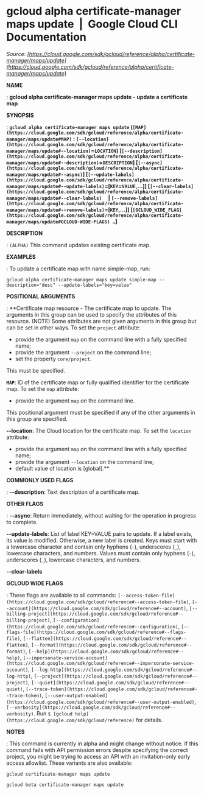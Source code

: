 # gcloud alpha certificate-manager maps update  |  Google Cloud CLI Documentation

*Source: [https://cloud.google.com/sdk/gcloud/reference/alpha/certificate-manager/maps/update](https://cloud.google.com/sdk/gcloud/reference/alpha/certificate-manager/maps/update)*

**NAME**

: **gcloud alpha certificate-manager maps update - update a certificate map**

**SYNOPSIS**

: **`gcloud alpha certificate-manager maps update` (`[MAP](https://cloud.google.com/sdk/gcloud/reference/alpha/certificate-manager/maps/update#MAP)` : `[--location](https://cloud.google.com/sdk/gcloud/reference/alpha/certificate-manager/maps/update#--location)`=`LOCATION`) [`[--description](https://cloud.google.com/sdk/gcloud/reference/alpha/certificate-manager/maps/update#--description)`=`DESCRIPTION`] [`[--async](https://cloud.google.com/sdk/gcloud/reference/alpha/certificate-manager/maps/update#--async)`] [`[--update-labels](https://cloud.google.com/sdk/gcloud/reference/alpha/certificate-manager/maps/update#--update-labels)`=[`KEY`=`VALUE`,…]] [`[--clear-labels](https://cloud.google.com/sdk/gcloud/reference/alpha/certificate-manager/maps/update#--clear-labels)`     | `[--remove-labels](https://cloud.google.com/sdk/gcloud/reference/alpha/certificate-manager/maps/update#--remove-labels)`=[`KEY`,…]] [`[GCLOUD_WIDE_FLAG](https://cloud.google.com/sdk/gcloud/reference/alpha/certificate-manager/maps/update#GCLOUD-WIDE-FLAGS) …`]**

**DESCRIPTION**

: `(ALPHA)` This command updates existing certificate map.

**EXAMPLES**

: To update a certificate map with name simple-map, run:

```
gcloud alpha certificate-manager maps update simple-map --description="desc" --update-labels="key=value"
```

**POSITIONAL ARGUMENTS**

: **Certificate map resource - The certificate map to update. The arguments in this
group can be used to specify the attributes of this resource. (NOTE) Some
attributes are not given arguments in this group but can be set in other ways.
To set the `project` attribute:

- provide the argument `map` on the command line with a fully specified
name;
- provide the argument `--project` on the command line;
- set the property `core/project`.

This must be specified.

**`MAP`**:
ID of the certificate map or fully qualified identifier for the certificate map.
To set the `map` attribute:

- provide the argument `map` on the command line.

This positional argument must be specified if any of the other arguments in this
group are specified.

**--location**:
The Cloud location for the certificate map.
To set the `location` attribute:

- provide the argument `map` on the command line with a fully specified
name;
- provide the argument `--location` on the command line;
- default value of location is [global].**

**COMMONLY USED FLAGS**

: **--description**:
Text description of a certificate map.

**OTHER FLAGS**

: **--async**:
Return immediately, without waiting for the operation in progress to complete.

**--update-labels**:
List of label KEY=VALUE pairs to update. If a label exists, its value is
modified. Otherwise, a new label is created.
Keys must start with a lowercase character and contain only hyphens
(`-`), underscores (`_`), lowercase characters, and
numbers. Values must contain only hyphens (`-`), underscores
(`_`), lowercase characters, and numbers.

**--clear-labels**

**GCLOUD WIDE FLAGS**

: These flags are available to all commands: `[--access-token-file](https://cloud.google.com/sdk/gcloud/reference#--access-token-file)`,
`[--account](https://cloud.google.com/sdk/gcloud/reference#--account)`, `[--billing-project](https://cloud.google.com/sdk/gcloud/reference#--billing-project)`,
`[--configuration](https://cloud.google.com/sdk/gcloud/reference#--configuration)`,
`[--flags-file](https://cloud.google.com/sdk/gcloud/reference#--flags-file)`,
`[--flatten](https://cloud.google.com/sdk/gcloud/reference#--flatten)`, `[--format](https://cloud.google.com/sdk/gcloud/reference#--format)`, `[--help](https://cloud.google.com/sdk/gcloud/reference#--help)`, `[--impersonate-service-account](https://cloud.google.com/sdk/gcloud/reference#--impersonate-service-account)`,
`[--log-http](https://cloud.google.com/sdk/gcloud/reference#--log-http)`,
`[--project](https://cloud.google.com/sdk/gcloud/reference#--project)`, `[--quiet](https://cloud.google.com/sdk/gcloud/reference#--quiet)`, `[--trace-token](https://cloud.google.com/sdk/gcloud/reference#--trace-token)`, `[--user-output-enabled](https://cloud.google.com/sdk/gcloud/reference#--user-output-enabled)`,
`[--verbosity](https://cloud.google.com/sdk/gcloud/reference#--verbosity)`.
Run `$ [gcloud help](https://cloud.google.com/sdk/gcloud/reference)` for details.

**NOTES**

: This command is currently in alpha and might change without notice. If this
command fails with API permission errors despite specifying the correct project,
you might be trying to access an API with an invitation-only early access
allowlist. These variants are also available:

```
gcloud certificate-manager maps update
```

```
gcloud beta certificate-manager maps update
```